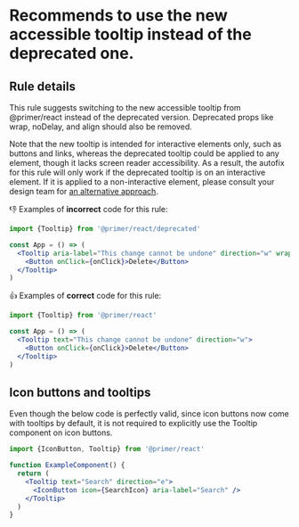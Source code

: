 # Recommends to use the new accessible tooltip instead of the deprecated one.

## Rule details

This rule suggests switching to the new accessible tooltip from @primer/react instead of the deprecated version. Deprecated props like wrap, noDelay, and align should also be removed.

Note that the new tooltip is intended for interactive elements only, such as buttons and links, whereas the deprecated tooltip could be applied to any element, though it lacks screen reader accessibility. As a result, the autofix for this rule will only work if the deprecated tooltip is on an interactive element. If it is applied to a non-interactive element, please consult your design team for [an alternative approach](https://primer.style/guides/accessibility/tooltip-alternatives).

👎 Examples of **incorrect** code for this rule:

```jsx
import {Tooltip} from '@primer/react/deprecated'

const App = () => (
  <Tooltip aria-label="This change cannot be undone" direction="w" wrap={true} noDelay={true} align="left">
    <Button onClick={onClick}>Delete</Button>
  </Tooltip>
)
```

👍 Examples of **correct** code for this rule:

```jsx
import {Tooltip} from '@primer/react'

const App = () => (
  <Tooltip text="This change cannot be undone" direction="w">
    <Button onClick={onClick}>Delete</Button>
  </Tooltip>
)
```

## Icon buttons and tooltips

Even though the below code is perfectly valid, since icon buttons now come with tooltips by default, it is not required to explicitly use the Tooltip component on icon buttons.

```jsx
import {IconButton, Tooltip} from '@primer/react'

function ExampleComponent() {
  return (
    <Tooltip text="Search" direction="e">
      <IconButton icon={SearchIcon} aria-label="Search" />
    </Tooltip>
  )
}
```
